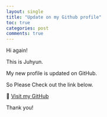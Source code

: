 ```yaml
---
layout: single
title: "Update on my Github profile"
toc: true
categories: post
comments: true
---
```


Hi again!

This is Juhyun.

My new profile is updated on GitHub.

So Please Check out the link below. 

🔗 [Visit my GitHub](https://github.com/jlee400)

Thank you! 
